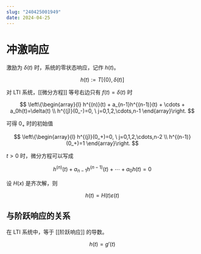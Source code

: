 ```yaml
---
slug: "240425001949"
date: 2024-04-25
---
```


# 冲激响应

激励为 $\delta(t)$ 时，系统的零状态响应，记作 $h(t)$。

$$
h(t) := T[\{0\}, \delta(t)]
$$

对 LTI 系统，[[微分方程]] 等号右边只有 $f(t)=\delta(t)$ 时

$$
\left\{\begin{array}{l}
  h^{(n)}(t) + a_{n-1}h^{(n-1)}(t) + \cdots + a_0h(t)=\delta(t) \\
  h^{(j)}(0_-)=0, \  j=0,1,2,\cdots,n-1
\end{array}\right.
$$

可得 $0_+$ 时的初始值

$$
\left\{\begin{array}{l}
  h^{(j)}(0_+)=0, \  j=0,1,2,\cdots,n-2 \\
  h^{(n-1)}(0_+)=1
\end{array}\right.
$$

$t>0$ 时，微分方程可以写成

$$
h^{(n)}(t) + a_{n-1}h^{(n-1)}(t) + \cdots + a_0h(t)=0
$$

设 $H(x)$ 是齐次解，则

$$
h(t)=H(t)\varepsilon(t)
$$

## 与阶跃响应的关系

在 LTI 系统中，等于 [[阶跃响应]] 的导数。

$$
h(t)=g'(t)
$$
